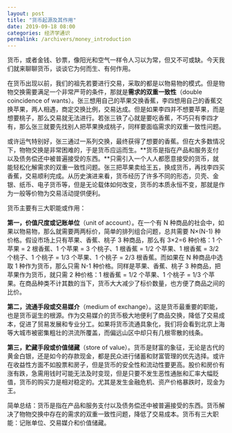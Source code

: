 ```yaml
---
layout: post
title: "货币起源及其作用"
date: 2019-09-18 08:00
categories: 经济学通识
permalink: /archivers/money_introduction
---
```


货币，或者金钱、钞票，像阳光和空气一样令人习以为常，但又不可或缺。今天我们就来聊聊货币，谈谈它为何而生、有何作用。

在货币出现以前，我们的祖先若要进行交易，采取的都是以物易物的模式。但是物物交换需要满足一个非常严苛的条件，那就是**需求的双重一致性**（double coincidence of wants）。张三想用自己的苹果交换香蕉，李四想用自己的香蕉交换苹果，两人相遇，商定交换比例，交易达成。但是如果李四并不想要苹果，而是想要桃子，那么交易就无法进行。若张三铁了心就是要吃香蕉，不巧只有李四才有，那么张三就要先找别人把苹果换成桃子，同样要面临需求的双重一致性问题。

或许运气特别好，张三通过一系列交换，最终获得了想要的香蕉。但在大多数情况下，物物交换是非常困难的，于是货币应运而生。**货币是指在产品和服务支付以及债务偿还中被普遍接受的东西。**只需引入一个人人都愿意接受的货币，就能轻松化解需求的双重一致性问题。张三把苹果卖给王五，换成货币，再找李四买香蕉，交易顺利完成。从历史演进来看，货币经历了许多不同的形态，贝壳、金银、纸币、电子货币等，但是无论载体如何改变，货币的本质永恒不变，那就是作为一般等价物为交易活动提供便利。

<!--more-->

货币主要有三大职能或作用：

**第一，价值尺度或记账单位**（unit of account）。在一个有 N 种商品的社会中，如果以物易物，那么就需要两两标价，简单的排列组合问题，总共需要 N×(N-1) 种价格。假设市场上只有苹果、香蕉、桃子 3 种商品，那么有 3×2=6 种价格：1 个苹果 = 2 根香蕉、1 个苹果 = 3 个桃子、1 根香蕉 = 1/2 个苹果、1 根香蕉 = 3/2 个桃子、1 个桃子 = 1/3 个苹果、1 个桃子 = 2/3 根香蕉。而如果在 N 种商品中选取 1 种作为货币，那么只需 N-1 种价格。同样是苹果、香蕉、桃子 3 种商品，把苹果作为货币，就只需 2 种价格：1 根香蕉 = 1/2 个苹果、1 个桃子 = 1/3 个苹果。在商品种类不计其数的当下，货币大大减少了标价数量，也方便了商品之间的比价。

**第二，流通手段或交易媒介**（medium of exchange）。这是货币最重要的职能，也是货币诞生的根源。作为交易媒介的货币极大地便利了商品交换，降低了交易成本，促进了贸易发展和专业分工。如果将货币流通具象化，我们将会看到北京上海等大城市被密集粗壮的洪流所覆盖，而偏远山区中却只有几根零散的线条。

**第三，贮藏手段或价值储藏**（store of value）。货币是财富的象征，无论是古代的黄金白银，还是如今的存款现金，都是民众进行储蓄和财富管理的优先选择。或许在收益性方面不如股票和房子，但是货币的安全性和流动性要更高。股价和房价有涨有跌，急需用钱时可能无法及时变现，但是只要不发生恶性通胀和汇率大幅贬值，货币的购买力是相对稳定的。尤其是发生金融危机、资产价格暴跌时，现金为王。

简单总结：货币是指在产品和服务支付以及债务偿还中被普遍接受的东西。货币解决了物物交换中存在的需求的双重一致性问题，降低了交易成本。货币有三大职能：记账单位、交易媒介和价值储藏。
